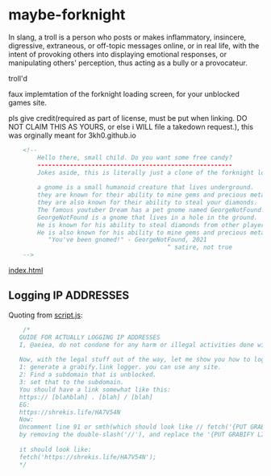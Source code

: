 # maybe-forknight
In slang, a troll is a person who posts or makes inflammatory, insincere, digressive, extraneous, or off-topic messages online, or in real life, with the intent of provoking others into displaying emotional responses, or manipulating others' perception, thus acting as a bully or a provocateur.

troll'd

faux implemtation of the forknight loading screen, for your unblocked games site.

pls give credit(required as part of license, must be put when linking. DO NOT CLAIM THIS AS YOURS, or else i WILL file a takedown request.), this was orginally meant for 3kh0.github.io
```html
    <!--
        Hello there, small child. Do you want some free candy?
        ------------------------------------------------------
        Jokes aside, this is literally just a clone of the forknight loading screen, and everything seems real...
        
        a gnome is a small humanoid creature that lives underground.
        they are known for their ability to mine gems and precious metals.
        they are also known for their ability to steal your diamonds.
        The famous youtuber Dream has a pet gnome named GeorgeNotFound.
        GeorgeNotFound is a gnome that lives in a hole in the ground.
        He is known for his ability to steal diamonds from other players.
        He is also known for his ability to mine gems and precious metals.
           "You've been gnomed!" - GeorgeNotFound, 2021
                                            ^ satire, not true
    -->
```
 [index.html](index.html)
 ## Logging IP ADDRESSES
 Quoting from [script.js](script.js):
 ```javascript
     /*
    GUIDE FOR ACTUALLY LOGGING IP ADDRESSES
    I, @aeiea, do not condone for any harm or illegal activities done with the information provided, and withdraw all responsibility for damages.
        
    Now, with the legal stuff out of the way, let me show you how to log IPs.
    1: generate a grabify.link logger. you can use any site.
    2: Find a subdomain that is unblocked.
    3: set that to the subdomain.
    You should have a link somewhat like this:
    https:// [blahblah] . [blah] / [blah]
    EG:
    https://shrekis.life/HA7V54N
    Now: 
    Uncomment line 91 or smth(which should look like // fetch('{PUT GRABIFY LINK HERE}');)
    by removing the double-slash('//'), and replace the '{PUT GRABIFY LINK HERE}' with your grabify link.
    
    it should look like:
    fetch('https://shrekis.life/HA7V54N');
    */
 ```
